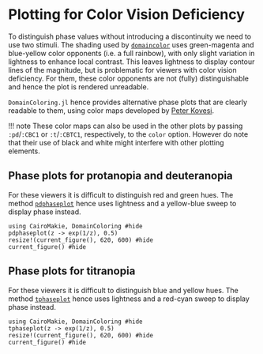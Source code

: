 # Plotting for Color Vision Deficiency

To distinguish phase values without introducing a discontinuity we need
to use two stimuli. The shading used by [`domaincolor`](@ref) uses
green-magenta and blue-yellow color opponents (i.e. a full rainbow),
with only slight variation in lightness to enhance local contrast. This
leaves lightness to display contour lines of the magnitude, but is
problematic for viewers with color vision deficiency. For them, these
color opponents are not (fully) distinguishable and hence the plot is
rendered unreadable.

`DomainColoring.jl` hence provides alternative phase plots that are
clearly readable to them, using color maps developed by
[Peter Kovesi](https://peterkovesi.com/papers/ColourMapsForColourBlindIAMG2017.pdf).

!!! note
    These color maps can also be used in the other plots by passing
    `:pd`/`:CBC1` or `:t`/`:CBTC1`, respectively, to the `color` option.
    However do note that their use of black and white might interfere
    with other plotting elements.

## Phase plots for protanopia and deuteranopia

For these viewers it is difficult to distinguish red and green hues. The
method [`pdphaseplot`](@ref) hence uses lightness and a yellow-blue
sweep to display phase instead.

```@example
using CairoMakie, DomainColoring #hide
pdphaseplot(z -> exp(1/z), 0.5)
resize!(current_figure(), 620, 600) #hide
current_figure() #hide
```

## Phase plots for titranopia

For these viewers it is difficult to distinguish blue and yellow hues.
The method [`tphaseplot`](@ref) hence uses lightness and a red-cyan
sweep to display phase instead.

```@example
using CairoMakie, DomainColoring #hide
tphaseplot(z -> exp(1/z), 0.5)
resize!(current_figure(), 620, 600) #hide
current_figure() #hide
```

